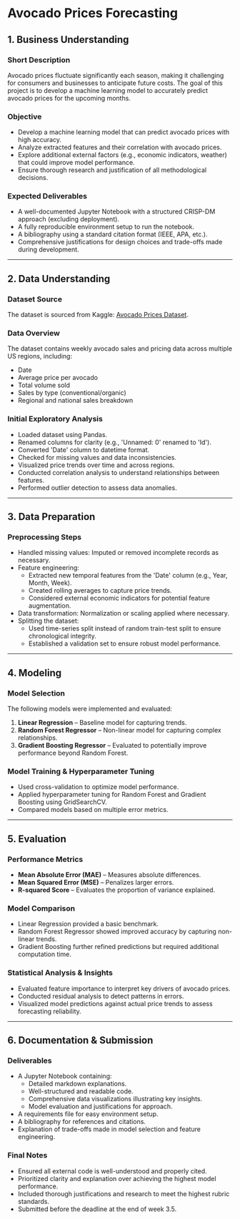 # Avocado Prices Forecasting

## 1. Business Understanding

### Short Description
Avocado prices fluctuate significantly each season, making it challenging for consumers and businesses to anticipate future costs. The goal of this project is to develop a machine learning model to accurately predict avocado prices for the upcoming months.

### Objective
- Develop a machine learning model that can predict avocado prices with high accuracy.
- Analyze extracted features and their correlation with avocado prices.
- Explore additional external factors (e.g., economic indicators, weather) that could improve model performance.
- Ensure thorough research and justification of all methodological decisions.

### Expected Deliverables
- A well-documented Jupyter Notebook with a structured CRISP-DM approach (excluding deployment).
- A fully reproducible environment setup to run the notebook.
- A bibliography using a standard citation format (IEEE, APA, etc.).
- Comprehensive justifications for design choices and trade-offs made during development.

---

## 2. Data Understanding

### Dataset Source
The dataset is sourced from Kaggle: [Avocado Prices Dataset](https://www.kaggle.com/datasets/neuromusic/avocado-prices/).

### Data Overview
The dataset contains weekly avocado sales and pricing data across multiple US regions, including:
- Date
- Average price per avocado
- Total volume sold
- Sales by type (conventional/organic)
- Regional and national sales breakdown

### Initial Exploratory Analysis
- Loaded dataset using Pandas.
- Renamed columns for clarity (e.g., 'Unnamed: 0' renamed to 'Id').
- Converted 'Date' column to datetime format.
- Checked for missing values and data inconsistencies.
- Visualized price trends over time and across regions.
- Conducted correlation analysis to understand relationships between features.
- Performed outlier detection to assess data anomalies.

---

## 3. Data Preparation

### Preprocessing Steps
- Handled missing values: Imputed or removed incomplete records as necessary.
- Feature engineering:
  - Extracted new temporal features from the 'Date' column (e.g., Year, Month, Week).
  - Created rolling averages to capture price trends.
  - Considered external economic indicators for potential feature augmentation.
- Data transformation: Normalization or scaling applied where necessary.
- Splitting the dataset:
  - Used time-series split instead of random train-test split to ensure chronological integrity.
  - Established a validation set to ensure robust model performance.

---

## 4. Modeling

### Model Selection
The following models were implemented and evaluated:
1. **Linear Regression** – Baseline model for capturing trends.
2. **Random Forest Regressor** – Non-linear model for capturing complex relationships.
3. **Gradient Boosting Regressor** – Evaluated to potentially improve performance beyond Random Forest.

### Model Training & Hyperparameter Tuning
- Used cross-validation to optimize model performance.
- Applied hyperparameter tuning for Random Forest and Gradient Boosting using GridSearchCV.
- Compared models based on multiple error metrics.

---

## 5. Evaluation

### Performance Metrics
- **Mean Absolute Error (MAE)** – Measures absolute differences.
- **Mean Squared Error (MSE)** – Penalizes larger errors.
- **R-squared Score** – Evaluates the proportion of variance explained.

### Model Comparison
- Linear Regression provided a basic benchmark.
- Random Forest Regressor showed improved accuracy by capturing non-linear trends.
- Gradient Boosting further refined predictions but required additional computation time.

### Statistical Analysis & Insights
- Evaluated feature importance to interpret key drivers of avocado prices.
- Conducted residual analysis to detect patterns in errors.
- Visualized model predictions against actual price trends to assess forecasting reliability.

---

## 6. Documentation & Submission

### Deliverables
- A Jupyter Notebook containing:
  - Detailed markdown explanations.
  - Well-structured and readable code.
  - Comprehensive data visualizations illustrating key insights.
  - Model evaluation and justifications for approach.
- A requirements file for easy environment setup.
- A bibliography for references and citations.
- Explanation of trade-offs made in model selection and feature engineering.

### Final Notes
- Ensured all external code is well-understood and properly cited.
- Prioritized clarity and explanation over achieving the highest model performance.
- Included thorough justifications and research to meet the highest rubric standards.
- Submitted before the deadline at the end of week 3.5.